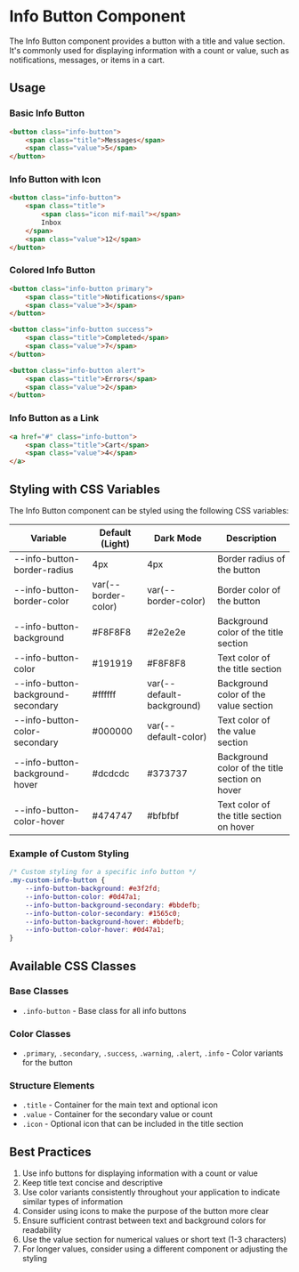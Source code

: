 # Info Button Component

The Info Button component provides a button with a title and value section. It's commonly used for displaying information with a count or value, such as notifications, messages, or items in a cart.

## Usage

### Basic Info Button

```html
<button class="info-button">
    <span class="title">Messages</span>
    <span class="value">5</span>
</button>
```

### Info Button with Icon

```html
<button class="info-button">
    <span class="title">
        <span class="icon mif-mail"></span>
        Inbox
    </span>
    <span class="value">12</span>
</button>
```

### Colored Info Button

```html
<button class="info-button primary">
    <span class="title">Notifications</span>
    <span class="value">3</span>
</button>

<button class="info-button success">
    <span class="title">Completed</span>
    <span class="value">7</span>
</button>

<button class="info-button alert">
    <span class="title">Errors</span>
    <span class="value">2</span>
</button>
```

### Info Button as a Link

```html
<a href="#" class="info-button">
    <span class="title">Cart</span>
    <span class="value">4</span>
</a>
```

## Styling with CSS Variables

The Info Button component can be styled using the following CSS variables:

| Variable | Default (Light) | Dark Mode | Description |
| -------- | --------------- | --------- | ----------- |
| --info-button-border-radius | 4px | 4px | Border radius of the button |
| --info-button-border-color | var(--border-color) | var(--border-color) | Border color of the button |
| --info-button-background | #F8F8F8 | #2e2e2e | Background color of the title section |
| --info-button-color | #191919 | #F8F8F8 | Text color of the title section |
| --info-button-background-secondary | #ffffff | var(--default-background) | Background color of the value section |
| --info-button-color-secondary | #000000 | var(--default-color) | Text color of the value section |
| --info-button-background-hover | #dcdcdc | #373737 | Background color of the title section on hover |
| --info-button-color-hover | #474747 | #bfbfbf | Text color of the title section on hover |

### Example of Custom Styling

```css
/* Custom styling for a specific info button */
.my-custom-info-button {
    --info-button-background: #e3f2fd;
    --info-button-color: #0d47a1;
    --info-button-background-secondary: #bbdefb;
    --info-button-color-secondary: #1565c0;
    --info-button-background-hover: #bbdefb;
    --info-button-color-hover: #0d47a1;
}
```

## Available CSS Classes

### Base Classes
- `.info-button` - Base class for all info buttons

### Color Classes
- `.primary`, `.secondary`, `.success`, `.warning`, `.alert`, `.info` - Color variants for the button

### Structure Elements
- `.title` - Container for the main text and optional icon
- `.value` - Container for the secondary value or count
- `.icon` - Optional icon that can be included in the title section

## Best Practices

1. Use info buttons for displaying information with a count or value
2. Keep title text concise and descriptive
3. Use color variants consistently throughout your application to indicate similar types of information
4. Consider using icons to make the purpose of the button more clear
5. Ensure sufficient contrast between text and background colors for readability
6. Use the value section for numerical values or short text (1-3 characters)
7. For longer values, consider using a different component or adjusting the styling